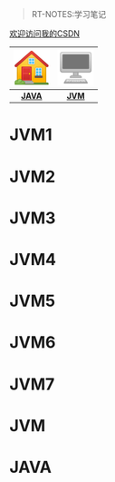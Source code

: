 
>RT-NOTES:学习笔记


[欢迎访问我的CSDN](https://blog.csdn.net/rongtaoup)

|  ![JAVA](./JVM/images/page-java.png)   | ![JAVA](./JVM/images/page-jvm.png)  |
|  :----:  | :----:  |
| **[JAVA](#JAVA)**  | **[JVM](#JVM)** |


# JVM1

# JVM2

# JVM3

# JVM4

# JVM5

# JVM6

# JVM7

# JVM

# JAVA

